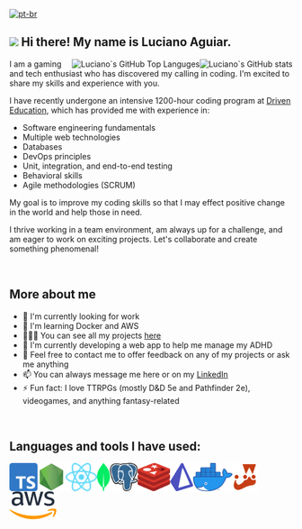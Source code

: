 [![pt-br](https://img.shields.io/badge/lang-pt--br-green.svg)](https://github.com/Luciano-Rangel-Aguiar/Luciano-Rangel-Aguiar/blob/main/README.pt-br.md)

## <img src="https://media.giphy.com/media/hvRJCLFzcasrR4ia7z/giphy.gif" width="5%"> Hi there! My name is Luciano Aguiar.

<img src="https://github-readme-stats.vercel.app/api?username=Luciano-Rangel-Aguiar&theme=transparent&card_width=500" alt=" Luciano`s GitHub stats" align="right"/>
<img src="https://github-readme-stats.vercel.app/api/top-langs/?username=Luciano-Rangel-Aguiar&layout=compact&theme=transparent&card_width=500" alt=" Luciano`s GitHub Top Languges" align="right"/>

I am a gaming and tech enthusiast who has discovered my calling in coding. I'm excited to share my skills and experience with you.

I have recently undergone an intensive 1200-hour coding program at [Driven Education](https://www.driven.com.br/), which has provided me with experience in:

- Software engineering fundamentals
- Multiple web technologies
- Databases
- DevOps principles
- Unit, integration, and end-to-end testing
- Behavioral skills
- Agile methodologies (SCRUM)

My goal is to improve my coding skills so that I may effect positive change in the world and help those in need.

I thrive working in a team environment, am always up for a challenge, and am eager to work on exciting projects. Let's collaborate and create something phenomenal!

<br/>
 
## More about me

- 🔭 I'm currently looking for work
- 🌱 I'm learning Docker and AWS
- 👨🏻‍💻 You can see all my projects [here](https://github.com/Luciano-Rangel-Aguiar?tab=repositories)
- 🧠 I'm currently developing a web app to help me manage my ADHD
- 💬 Feel free to contact me to offer feedback on any of my projects or ask me anything
- 📫 You can always message me here or on my [LinkedIn](https://www.linkedin.com/in/luciano-aguiar-developer/)
- ⚡ Fun fact: I love TTRPGs (mostly D&D 5e and Pathfinder 2e), videogames, and anything fantasy-related

<br/>
  
## Languages and tools I have used:

<a href="https://www.typescriptlang.org/"><img src="./img/Typescript_logo_2020.svg" alt="Typescript" height="50px" align="left"/></a>
<a href="https://nodejs.org/"><img src="./img/nodejs-3.svg" alt="Node.js" height="50px" align="left"/></a>
<a href="https://react.dev/"><img src="./img/React-icon.svg" alt="React" height="50px" align="left"/></a>
<a href="https://www.mongodb.com/"><img src="./img/MongoDB_Logomark_SpringGreen.svg" alt="MongoDB" height="50px" align="left"/></a>
<a href="https://www.postgresql.org/"><img src="./img/Postgresql_elephant.svg" alt="PostgreSQL" height="50px" align="left"/></a>
<a href="https://redis.io/"><img src="./img/redis-cube-red_white-rgb.png" alt="Redis" height="50px" align="left"/></a>
<a href="https://www.prisma.io/"><img src="./img/prisma.svg" alt="Prisma" height="50px" align="left"/></a>
<a href="https://www.docker.com/"><img src="./img/Moby-logo.webp" alt="Docker" height="50px" align="left"/></a>
<a href="https://jestjs.io/pt-BR/"><img src="./img/jest-logo.svg" alt="Jest" height="50px" align="left"/></a>
<a href="https://aws.amazon.com/"><img src="./img/Amazon_Web_Services_Logo.svg" alt="Amazon Web Services" height="50px" align="left"/></a>

